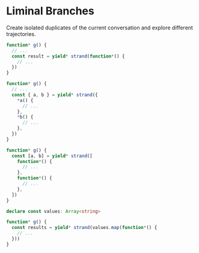 # Liminal Branches <Badge type="warning" text="beta" />

Create isolated duplicates of the current conversation and explore different
trajectories.

```ts
function* g() {
  // ...
  const result = yield* strand(function*() {
    // ...
  })
}
```

```ts
function* g() {
  // ...
  const { a, b } = yield* strand({
    *a() {
      // ...
    },
    *b() {
      // ...
    },
  })
}
```

```ts
function* g() {
  const [a, b] = yield* strand([
    function*() {
      // ...
    },
    function*() {
      // ...
    },
  ])
}
```

```ts
declare const values: Array<string>

function* g() {
  const results = yield* strand(values.map(function*() {
    // ...
  }))
}
```
